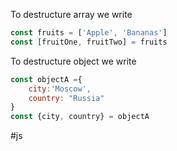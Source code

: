 To destructure array we write 
```js
const fruits = ['Apple', 'Bananas']
const [fruitOne, fruitTwo] = fruits
```
To destructure object we write
```js
const objectA ={
	city:'Moscow',
	country: "Russia"
}
const {city, country} = objectA
```

#js

